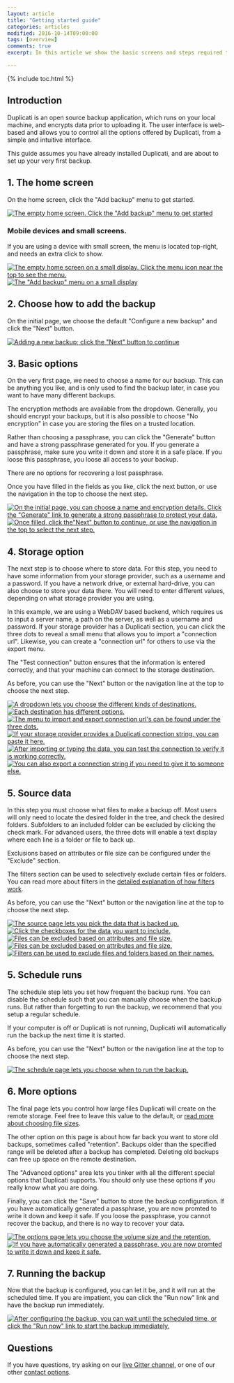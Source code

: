```yaml
---
layout: article
title: "Getting started guide"
categories: articles
modified: 2016-10-14T09:00:00
tags: [overview]
comments: true
excerpt: In this article we show the basic screens and steps required to set up a backup, and explain some of the options.

---
```


{% include toc.html %}

## Introduction

Duplicati is an open source backup application, which runs on your local machine, and encrypts data prior to uploading it. The user interface is web-based and allows you to control all the options offered by Duplicati, from a simple and intuitive interface. 

This guide assumes you have already installed Duplicati, and are about to set up your very first backup.

## 1. The home screen

On the home screen, click the &quot;Add backup&quot; menu to get started.

<div class="lightgallery">
  <a href="../../images/quick-guide/home-empty.png" data-sub-html="The empty home screen. Click the &quot;Add backup&quot; menu to get started">
      <img src="../../images/quick-guide/home-empty-thumb.png" alt="The empty home screen. Click the &quot;Add backup&quot; menu to get started" />
  </a>
</div>

### Mobile devices and small screens.

If you are using a device with small screen, the menu is located top-right, and needs an extra click to show.

<div class="lightgallery">
  <a href="../../images/quick-guide/small-home-no-menu.png" data-sub-html="The empty home screen on a small display. Click the menu icon near the top to see the menu.">
      <img src="../../images/quick-guide/small-home-no-menu-thumb.png" alt="The empty home screen on a small display. Click the menu icon near the top to see the menu." />
  </a>

  <a href="../../images/quick-guide/small-home-with-menu.png" data-sub-html="The &quot;Add backup&quot; menu on a small display">
      <img src="../../images/quick-guide/small-home-with-menu-thumb.png" alt="The &quot;Add backup&quot; menu on a small display" />
  </a>

</div>

## 2. Choose how to add the backup

On the initial page, we choose the default "Configure a new backup" and click the "Next" button.

<div class="lightgallery">
  <a href="../../images/quick-guide/page0.png" data-sub-html="Adding a new backup; click the &quot;Next&quot; button to continue">
      <img src="../../images/quick-guide/page0-thumb.png" alt="Adding a new backup; click the &quot;Next&quot; button to continue" />
  </a>
</div>

## 3. Basic options

On the very first page, we need to choose a name for our backup. This can be anything you like, and is only used to find the backup later, in case you want to have many different backups.

The encryption methods are available from the dropdown. Generally, you should encrypt your backups, but it is also possible to choose "No encryption" in case you are storing the files on a trusted location.

Rather than choosing a passphrase, you can click the "Generate" button and have a strong passphrase generated for you. If you generate a passphrase, make sure you write it down and store it in a safe place. If you loose this passphrase, you loose all access to your backup. 

There are no options for recovering a lost passphrase.

Once you have filled in the fields as you like, click the next button, or use the navigation in the top to choose the next step.

<div class="lightgallery">
  <a href="../../images/quick-guide/page1-empty.png" data-sub-html="On the initial page, you can choose a name and encryption details. Click the &quot;Generate&quot; link to generate a strong passphrase to protect your data.">
      <img src="../../images/quick-guide/page1-empty-thumb.png" alt="On the initial page, you can choose a name and encryption details. Click the &quot;Generate&quot; link to generate a strong passphrase to protect your data." />
  </a>
  <a href="../../images/quick-guide/page1-filled.png" data-sub-html="Once filled, click the&quot;Next&quot; button to continue, or use the navigation in the top to select the next step.">
      <img src="../../images/quick-guide/page1-filled-thumb.png" alt="Once filled, click the&quot;Next&quot; button to continue, or use the navigation in the top to select the next step." />
  </a>
</div>

## 4. Storage option

The next step is to choose where to store data. For this step, you need to have some information from your storage provider, such as a username and a password. If you have a network drive, or external hard-drive, you can also choose to store your data there. You will need to enter different values, depending on what storage provider you are using.

In this example, we are using a WebDAV based backend, which requires us to input a server name, a path on the server, as well as a username and password. If your storage provider has a Duplicati section, you can click the three dots to reveal a small menu that allows you to import a "connection url". Likewise, you can create a "connection url" for others to use via the export menu.

The "Test connection" button ensures that the information is entered correctly, and that your machine can connect to the storage destination.

As before, you can use the "Next" button or the navigation line at the top to choose the next step.

<div class="lightgallery">
  <a href="../../images/quick-guide/page2-initial.png" data-sub-html="A dropdown lets you choose the different kinds of destinations.">
      <img src="../../images/quick-guide/page2-initial-thumb.png" alt="A dropdown lets you choose the different kinds of destinations." />
  </a>

  <a href="../../images/quick-guide/page2-empty.png" data-sub-html="Each destination has different options.">
      <img src="../../images/quick-guide/page2-empty-thumb.png" alt="Each destination has different options." />
  </a>

  <a href="../../images/quick-guide/page2-menu-open.png" data-sub-html="The menu to import and export connection url's can be found under the three dots.">
      <img src="../../images/quick-guide/page2-menu-open-thumb.png" alt="The menu to import and export connection url's can be found under the three dots." />
  </a>

  <a href="../../images/quick-guide/page2-import.png" data-sub-html="If your storage provider provides a Duplicati connection string, you can paste it here.">
      <img src="../../images/quick-guide/page2-import-thumb.png" alt="If your storage provider provides a Duplicati connection string, you can paste it here." />
  </a>

  <a href="../../images/quick-guide/page2-filled.png" data-sub-html="After importing or typing the data, you can test the connection to verify it is working correctly.">
      <img src="../../images/quick-guide/page2-filled-thumb.png" alt="After importing or typing the data, you can test the connection to verify it is working correctly." />
  </a>

  <a href="../../images/quick-guide/page2-export.png" data-sub-html="You can also export a connection string if you need to give it to someone else.">
      <img src="../../images/quick-guide/page2-export-thumb.png" alt="You can also export a connection string if you need to give it to someone else." />
  </a>

</div>

## 5. Source data

In this step you must choose what files to make a backup off. Most users will only need to locate the desired folder in the tree, and check the desired folders. Subfolders to an included folder can be excluded by clicking the check mark. For advanced users, the three dots will enable a text display where each line is a folder or file to back up.

Exclusions based on attributes or file size can be configured under the "Exclude" section.

The filters section can be used to selectively exclude certain files or folders. You can read more about filters in the [detailed explanation of how filters work](../Filters).

As before, you can use the "Next" button or the navigation line at the top to choose the next step.

<div class="lightgallery">
  <a href="../../images/quick-guide/page3-empty.png" data-sub-html="The source page lets you pick the data that is backed up.">
      <img src="../../images/quick-guide/page3-empty-thumb.png" alt="The source page lets you pick the data that is backed up." />
  </a>

  <a href="../../images/quick-guide/page3-filled.png" data-sub-html="Click the checkboxes for the data you want to include.">
      <img src="../../images/quick-guide/page3-filled-thumb.png" alt="Click the checkboxes for the data you want to include." />
  </a>  

  <a href="../../images/quick-guide/page3-exclude-options.png" data-sub-html="Files can be excluded based on attributes and file size.">
      <img src="../../images/quick-guide/page3-exclude-options-thumb.png" alt="Files can be excluded based on attributes and file size." />
  </a>  

  <a href="../../images/quick-guide/page3-exclude-options.png" data-sub-html="Files can be excluded based on attributes and file size.">
      <img src="../../images/quick-guide/page3-exclude-options-thumb.png" alt="Files can be excluded based on attributes and file size." />
  </a>  

  <a href="../../images/quick-guide/page3-filters.png" data-sub-html="Filters can be used to exclude files and folders based on their names.">
      <img src="../../images/quick-guide/page3-filters-thumb.png" alt="Filters can be used to exclude files and folders based on their names." />
  </a>  

</div>


## 5. Schedule runs

The schedule step lets you set how frequent the backup runs. You can disable the schedule such that you can manually choose when the backup runs. But rather than forgetting to run the backup, we recommend that you setup a regular schedule.

If your computer is off or Duplicati is not running, Duplicati will automatically run the backup the next time it is started.

As before, you can use the "Next" button or the navigation line at the top to choose the next step.

<div class="lightgallery">
  <a href="../../images/quick-guide/page4.png" data-sub-html="The schedule page lets you choose when to run the backup.">
      <img src="../../images/quick-guide/page4-thumb.png" alt="The schedule page lets you choose when to run the backup." />
  </a>
</div>

## 6. More options

The final page lets you control how large files Duplicati will create on the remote storage. Feel free to leave this value to the default, or [read more about choosing file sizes](../Choosing-Sizes).

The other option on this page is about how far back you want to store old backups, sometimes called "retention". Backups older than the specified range will be deleted after a backup has completed. Deleting old backups can free up space on the remote destination.

The "Advanced options" area lets you tinker with all the different special options that Duplicati supports. You should only use these options if you really know what you are doing.

Finally, you can click the "Save" button to store the backup configuration. If you have automatically generated a passphrase, you are now promted to write it down and keep it safe. If you loose the passphrase, you cannot recover the backup, and there is no way to recover your data.

<div class="lightgallery">
  <a href="../../images/quick-guide/page5.png" data-sub-html="The options page lets you choose the volume size and the retention.">
      <img src="../../images/quick-guide/page5-thumb.png" alt="The options page lets you choose the volume size and the retention." />
  </a>

  <a href="../../images/quick-guide/confirm-generated-passphrase.png" data-sub-html="If you have automatically generated a passphrase, you are now promted to write it down and keep it safe.">
      <img src="../../images/quick-guide/confirm-generated-passphrase-thumb.png" alt="If you have automatically generated a passphrase, you are now promted to write it down and keep it safe." />
  </a>
</div>

## 7. Running the backup

Now that the backup is configured, you can let it be, and it will run at the scheduled time. If you are impatient, you can click the "Run now" link and have the backup run immediately.

<div class="lightgallery">
  <a href="../../images/quick-guide/backup-configured.png" data-sub-html="After configuring the backup, you can wait until the scheduled time, or click the &quot;Run now&quot; link to start the backup immediately.">
      <img src="../../images/quick-guide/backup-configured-thumb.png" alt="After configuring the backup, you can wait until the scheduled time, or click the &quot;Run now&quot; link to start the backup immediately." />
  </a>
</div>


## Questions

If you have questions, try asking on our [live Gitter channel](https://gitter.im/duplicati/Lobby), or one of our other [contact options](../../getintouch).
